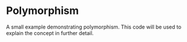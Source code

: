 # Polymorphism
A small example demonstrating polymorphism. This code will be used to explain the concept in further detail.
